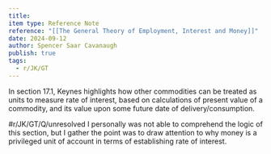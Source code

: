 ```yaml
---
title: 
item type: Reference Note
reference: "[[The General Theory of Employment, Interest and Money]]"
date: 2024-09-12
author: Spencer Saar Cavanaugh
publish: true
tags:
  - r/JK/GT
---
```

In section 17.1, Keynes highlights how other commodities can be treated as units to measure rate of interest, based on calculations of present value of a commodity, and its value upon some future date of delivery/consumption.

#r/JK/GT/Q/unresolved  I personally was not able to comprehend the logic of this section, but I gather the point was to draw attention to why money is a privileged unit of account in terms of establishing rate of interest.